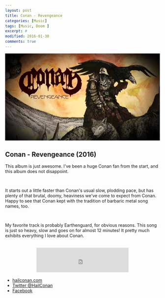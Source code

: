 ```yaml
---
layout: post
title: Conan - Revengeance
categories: [Music]
tags: [Music, Doom ]
excerpt: #
modified: 2016-01-30
comments: true
---
```


![conan](/images/conan-revengeance1.jpg)

## Conan - Revengeance (2016)

This album is just awesome.  I've been a huge Conan fan from the start, and this album does not disappoint.  

<br>

It starts out a little faster than Conan's usual slow, plodding pace, but has plenty of that brutal, doomy, heaviness we've come to expect from Conan.  Happy to see that Conan kept with the tradition of barbaric metal song names, too.  

<br>

My favorite track is probably Earthenguard, for obvious reasons.  This song is just so heavy, slow and goes on for almost 12 minutes! It pretty much exhibits everything I love about Conan.

<br>

<center><iframe src="https://embed.spotify.com/?uri=spotify:track:3DVzrKFiKb1IOPkdoQHJxS" width="300" height="80" frameborder="0" allowtransparency="true"></iframe></center>

- [hailconan.com](http://www.hailconan.com/)
- [Twitter @HailConan](https://twitter.com/HailConan)
- [Facebook](https://www.facebook.com/conandoom/)
